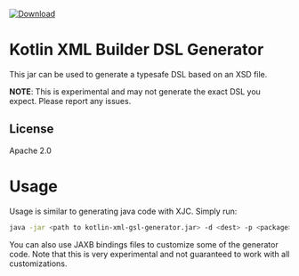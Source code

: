 [ ![Download](https://api.bintray.com/packages/redundent/maven/kotlin-xml-dsl-generator/images/download.svg) ](https://bintray.com/redundent/maven/kotlin-xml-dsl-generator/_latestVersion)

Kotlin XML Builder DSL Generator
=

This jar can be used to generate a typesafe DSL based on an XSD file.

**NOTE**: This is experimental and may not generate the exact DSL you expect. Please report
any issues. 

License
-
Apache 2.0

Usage
=
Usage is similar to generating java code with XJC. Simply run:

```bash
java -jar <path to kotlin-xml-gsl-generator.jar> -d <dest> -p <package> <path to schema>
```

You can also use JAXB bindings files to customize some of the generator code. Note that this is
very experimental and not guaranteed to work with all customizations.
